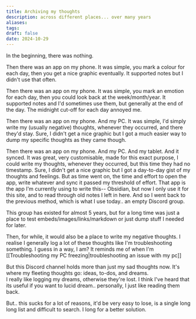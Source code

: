 ```yaml
---
title: Archiving my thoughts
description: across different places... over many years
aliases: 
tags: 
draft: false
date: 2024-10-29
---
```

In the beginning, there was nothing. 

Then there was an app on my phone. 
It was simple, you mark a colour for each day, then you get a nice graphic eventually. It supported notes but I didn't use that often.

Then there was an app on my phone. 
It was simple, you mark an emotion for each day, then you could look back at the week/month/year. It supported notes and I'd sometimes use them, but generally at the end of the day. The midnight cut-off for each day annoyed me.

Then there was an app on my phone. And my PC. 
It was simple, I'd simply write my (usually negative) thoughts, whenever they occurred, and there they'd stay. Sure, I didn't get a nice graphic but I got a much easier way to dump my specific thoughts as they came though. 

Then there was an app on my phone. And my PC. And my tablet. And it synced. 
It was great, very customisable, made for this exact purpose, I could write my thoughts, whenever they occurred, but this time they had no timestamp. 
Sure, I didn't get a nice graphic but I got a day-to-day gist of my thoughts and feelings. But as time went on, the time and effort to open the app, write whatever and sync it passed my threshold of effort. 
That app is the app I'm currently using to write this-- Obsidian, but now I only use it for this site, and to read through old notes I left in here.
And so I went back to the previous method, which is what I use today..
an empty Discord group.

This group has existed for almost 5 years, but for a long time was just a place to test embeds/images/links/markdown or just dump stuff I needed for later. 

Then, for while, it would also be a place to write my negative thoughts.
I realise I generally log a lot of these thoughts like I'm troubleshooting something. I guess in a way, I am? It reminds me of when I'm [[Troubleshooting my PC freezing|troubleshooting an issue with my pc]]

But this Discord channel holds more than just my sad thoughts now. It's where my fleeting thoughts go: ideas, to-dos, and dreams.  
I really like logging my dreams, otherwise they're lost. I think I've heard that its useful if you want to lucid dream.. personally, I just like reading them back.   

But.. this sucks for a lot of reasons, it'd be very easy to lose, is a single long long list and difficult to search.
I long for a better solution.